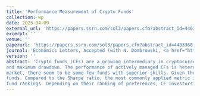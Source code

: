 ```yaml
---
title: 'Performance Measurement of Crypto Funds'
collection: wp
date: 2023-04-09
external_url: 'https://papers.ssrn.com/sol3/papers.cfm?abstract_id=4403360'
excerpt: ''
venue: ''
paperurl: 'https://papers.ssrn.com/sol3/papers.cfm?abstract_id=4403360'
journal: 'Economics Letters, Accepted (with N. Dombrowski, <a href="https://www.bwl.uni-hamburg.de/finance/team/drobetz.html">W. Drobetz</a>)'
version: ''
abstract: 'Crypto funds (CFs) are a growing intermediary in cryptocurrency markets. We evaluate CF performance using metrics based on alphas, value at risk, lower partial moments,
and maximum drawdown. The performance of actively managed CFs is heterogenous: While the average fund in our sample does not outperform the overall cryptocurrency
market, there seem to be some few funds with superior skills. Given the non-normal nature of fund returns, the choice of the performance measure affects the rank orders of
funds. Compared to the Sharpe ratio, the most commonly applied metric in practice, performance measures based on alphas and maximum drawdown lead to diverging
fund rankings. Depending on their ranking of preferences, CF investors should thus consider a bundle of metrics for fund selection and performance measurement. '
---
```

